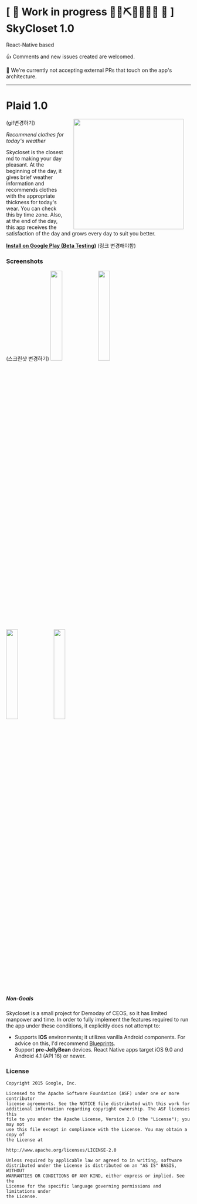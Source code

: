 # \[ 🚧 Work in progress 👷‍♀️⛏👷🔧️👷🔧 🚧 \] SkyCloset 1.0 

React-Native based

👍 Comments and new issues created are welcomed.

🛑 We're currently not accepting external PRs that touch on the app's architecture.

---

# Plaid 1.0

(gif변경하기)
<img src="screenshots/plaid_demo.gif" width="300" align="right" hspace="20">

*Recommend clothes for today's weather*

Skycloset is the closest md to making your day pleasant. At the beginning of the day, it gives brief weather information and recommends clothes with the appropriate thickness for today's wear. You can check this by time zone. Also, at the end of the day, this app receives the satisfaction of the day and grows every day to suit you better.

**[Install on Google Play (Beta Testing)](https://play.google.com/apps/testing/io.plaidapp)**
(링크 변경해야함)


### Screenshots

(스크린샷 변경하기)
<img src="screenshots/home_grid_framed.png" width="25%" />
<img src="screenshots/post_story_framed.png" width="25%" />
<img src="screenshots/dn_story_framed.png" width="25%" />
<img src="screenshots/dribbble_shot_framed.png" width="25%" />


##### Non-Goals
Skycloset is a small project for Demoday of CEOS, so it has limited manpower and time. In order to fully implement the features required to run the app under these conditions, it explicitly does not attempt to:
* Supports **IOS** environments; it utilizes vanilla Android components. For advice on this, I'd recommend [Blueprints](https://github.com/googlesamples/android-architecture).
* Support **pre-JellyBean** devices. React Native apps target iOS 9.0 and Android 4.1 (API 16) or newer.


### License


```
Copyright 2015 Google, Inc.

Licensed to the Apache Software Foundation (ASF) under one or more contributor
license agreements. See the NOTICE file distributed with this work for
additional information regarding copyright ownership. The ASF licenses this
file to you under the Apache License, Version 2.0 (the "License"); you may not
use this file except in compliance with the License. You may obtain a copy of
the License at

http://www.apache.org/licenses/LICENSE-2.0

Unless required by applicable law or agreed to in writing, software
distributed under the License is distributed on an "AS IS" BASIS, WITHOUT
WARRANTIES OR CONDITIONS OF ANY KIND, either express or implied. See the
License for the specific language governing permissions and limitations under
the License.
```